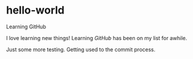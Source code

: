 # hello-world
Learning GitHub

I love learning new things! 
Learning *GitHub* has been on my list for awhile.

Just some more testing. Getting used to the commit process.
